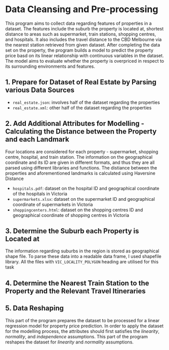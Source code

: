 # Data Cleansing and Pre-processing

This program aims to collect data regarding features of properties in a dataset. The features include the suburb the property is located at, shortest distance to areas such as supermarket, train stations, shopping centres, and hospitals. It also includes the travel distance to the CBD Melbourne via the nearest station retrieved from given dataset. After completing the data set on the property, the program builds a model to predict the property price basd on its linear relationship with continuous variables in the dataset. The model aims to evaluate whether the property is overpriced in respect to its surrounding environments and features.

## 1. Prepare for Dataset of Real Estate by Parsing various Data Sources

* ``real_estate.json``: involves half of the dataset regarding the properties 
* ``real_estate.xml``: other half of the dataset regarding the properties 

## 2. Add Additional Attributes for Modelling - Calculating the Distance between the Property and each Landmark 

Four locations are considered for each property - supermarket, shopping centre, hospital, and train station. The information on the geographical coordinate and its ID are given in different formats, and thus they are all parsed using different libraries and functions. The distiance between the properties and aforementioned landmarks is calculated using Haversine Distance 

* ``hospitals.pdf``: dataset on the hospital ID and geographical coordinate of the hospitals in Victoria
* ``supermarkets.xlsx``: dataset on the supermarket ID and geographical coordinate of supermarkets in Victoria
* ``shoppingcenters.html``: dataset on the shopping centres ID and geographical coordinate of shopping centres in Victoria

## 3. Determine the Suburb each Property is Located at 
The information regarding suburbs in the region is stored as geographical shape file. To parse these data into a readable data frame, I used shapefile library. All the files with ``VIC_LOCALITY_POLYGON`` heading are utilised for this task 

## 4. Determine the Nearest Train Station to the Property and the Relevant Travel Itineraries 

## 5. Data Reshaping 
This part of the program prepares the dataset to be processed for a linear regression model for property price prediction. In order to apply the dataset for the modelling process, the attributes should first satisfies the *linearity*, *normality*, and *independence* assumptions. This part of the program reshapes the dataset for *linearity* and *normality* assumptions. 

